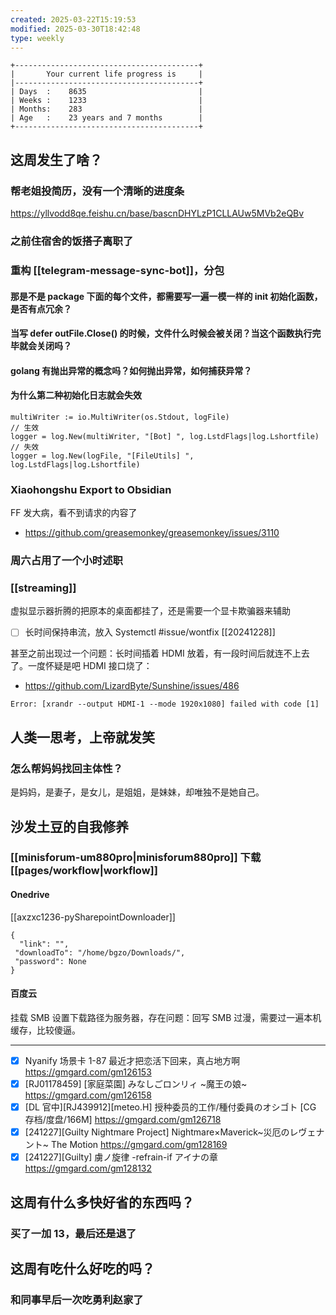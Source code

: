 ```yaml
---
created: 2025-03-22T15:19:53
modified: 2025-03-30T18:42:48
type: weekly
---
```


```shell
+-----------------------------------------+
|       Your current life progress is     |
|-----------------------------------------+
| Days  :    8635                         |
| Weeks :    1233                         |
| Months:    283                          |
| Age   :    23 years and 7 months        |
+-----------------------------------------+
```

## 这周发生了啥？

### 帮老姐投简历，没有一个清晰的进度条

https://yllvodd8qe.feishu.cn/base/bascnDHYLzP1CLLAUw5MVb2eQBv

### 之前住宿舍的饭搭子离职了
### 重构 [[telegram-message-sync-bot]]，分包

#### 那是不是 package 下面的每个文件，都需要写一遍一模一样的 init 初始化函数，是否有点冗余？

#### 当写 	defer outFile.Close() 的时候，文件什么时候会被关闭？当这个函数执行完毕就会关闭吗？

#### golang 有抛出异常的概念吗？如何抛出异常，如何捕获异常？

#### 为什么第二种初始化日志就会失效

```
multiWriter := io.MultiWriter(os.Stdout, logFile)
// 生效
logger = log.New(multiWriter, "[Bot] ", log.LstdFlags|log.Lshortfile)
// 失效
logger = log.New(logFile, "[FileUtils] ", log.LstdFlags|log.Lshortfile)
``` 

### Xiaohongshu Export to Obsidian

FF 发大病，看不到请求的内容了

- https://github.com/greasemonkey/greasemonkey/issues/3110

### 周六占用了一个小时述职

### [[streaming]]

虚拟显示器折腾的把原本的桌面都挂了，还是需要一个显卡欺骗器来辅助

- [ ] 长时间保持串流，放入 Systemctl #issue/wontfix [[20241228]]

甚至之前出现过一个问题：长时间插着 HDMI 放着，有一段时间后就连不上去了。一度怀疑是吧 HDMI 接口烧了：

- https://github.com/LizardByte/Sunshine/issues/486

```
Error: [xrandr --output HDMI-1 --mode 1920x1080] failed with code [1]
```

## 人类一思考，上帝就发笑

### 怎么帮妈妈找回主体性？

是妈妈，是妻子，是女儿，是姐姐，是妹妹，却唯独不是她自己。

## 沙发土豆的自我修养

### [[minisforum-um880pro|minisforum880pro]] 下载 [[pages/workflow|workflow]]

#### Onedrive

[[axzxc1236-pySharepointDownloader]]

```
{
  "link": "",
 "downloadTo": "/home/bgzo/Downloads/",
 "password": None
}
```

#### 百度云

挂载 SMB 设置下载路径为服务器，存在问题：回写 SMB 过漫，需要过一遍本机缓存，比较傻逼。

---

- [x] Nyanify 场景卡 1-87 最近才把恋活下回来，真占地方啊 https://gmgard.com/gm126153
- [x] [RJ01178459] [家庭菜園] みなしごロンリィ ~魔王の娘~ https://gmgard.com/gm126158
- [x] [DL 官中]\[RJ439912]\[meteo.H] 授种委员的工作/種付委員のオシゴト [CG 存档/度盘/166M] https://gmgard.com/gm126718
- [x] [241227]\[Guilty Nightmare Project] Nightmare×Maverick~災厄のレヴェナント~ The Motion https://gmgard.com/gm128169
- [x] [241227]\[Guilty] 虜ノ旋律 -refrain-if アイナの章 https://gmgard.com/gm128132

## 这周有什么多快好省的东西吗？
### 买了一加 13，最后还是退了

## 这周有吃什么好吃的吗？
### 和同事早后一次吃勇利赵家了
